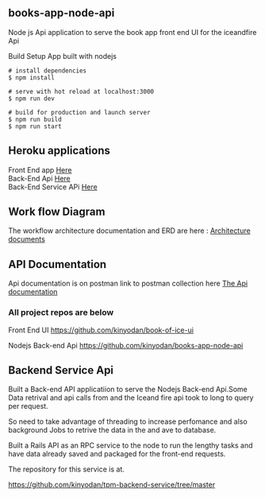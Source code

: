 ## books-app-node-api

Node js Api application to serve the book app front end UI for the iceandfire Api

Build Setup
App built with nodejs
```
# install dependencies
$ npm install

# serve with hot reload at localhost:3000
$ npm run dev

# build for production and launch server
$ npm run build
$ npm run start
```
## Heroku applications 
Front End app  <a href="https://book-of-ice-tpm.herokuapp.com"> Here</a></br>
Back-End Api  <a href="https://topupmama-bcknd-main.herokuapp.com"> Here</a></br>
Back-End Service APi  <a href="https://topupmama-bcknd-service.herokuapp.com/"> Here</a>

## Work flow Diagram
The workflow architecture documentation and ERD are here : <a href="https://drive.google.com/drive/folders/1kcibDqOtcO_4CrTUvK1_Gb0tW4vf0Dwi?ths=true">Architecture documents </a>

## API Documentation
Api documentation is on postman link to postman collection here  <a href="https://www.postman.com/lunar-crescent-756083/workspace/my-workspace/request/21024605-98348242-b79d-4993-ba48-f7fe9f2c23b1">
 The Api documentation
</a>

### All project repos are below
Front End UI https://github.com/kinyodan/book-of-ice-ui

Nodejs Back-end Api https://github.com/kinyodan/books-app-node-api

## Backend Service Api

Built a Back-end API applicatiion to serve the Nodejs Back-end Api.Some Data retrival and api calls from and the Iceand fire api took to long to query per request.

So need to take advantage of threading to increase perfomance and also background Jobs to retrive the data in the and ave to database.

Built a Rails API as an RPC service to the node to run the lengthy tasks and have data already saved and packaged for the front-end requests.

The repository for this service is at.

https://github.com/kinyodan/tpm-backend-service/tree/master

